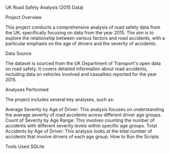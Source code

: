 UK Road Safety Analysis (2015 Data)

Project Overview

This project conducts a comprehensive analysis of road safety data from the UK, specifically focusing on data from the year 2015. The aim is to explore the relationship between various factors and road accidents, with a particular emphasis on the age of drivers and the severity of accidents.

Data Source

The dataset is sourced from the UK Department of Transport's open data on road safety. It covers detailed information about road accidents, including data on vehicles involved and casualties reported for the year 2015.

Analyses Performed

The project includes several key analyses, such as:

Average Severity by Age of Driver: This analysis focuses on understanding the average severity of road accidents across different driver age groups.
Count of Severity by Age Range: This involves counting the number of accidents with different severity levels within specific age groups.
Total Accidents by Age of Driver: This analysis looks at the total number of accidents that involve drivers of each age group.
How to Run the Scripts


Tools Used
SQLite
